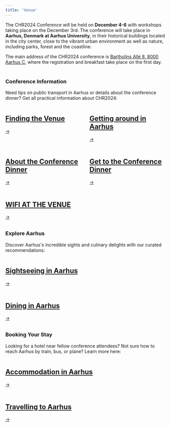 ```yaml
---
title: 'Venue'
---
```


<!--html settings for banner-->
<style>
/* define banner for about page */
.banner-grid {
    display: grid;
    grid-template-columns: repeat(auto-fit, minmax(250px, 1fr));
    gap: 20px;
    padding: 0px;
}

/* special case for 4 elements - 2x2 */
.banner-grid.four-items {
    grid-template-columns: repeat(2, 1fr);
}

/* special case for 6 elements - 3x3 */
.banner-grid.six-items {
    grid-template-columns: repeat(3, 1fr);
}

@media (max-width: 480px) {a
    .banner h2 {
        font-size: 1rem;
    }

    .banner .arrow {
        width: 28px;
        height: 28px;
    }

/* ensure banners - whether four-item or not, is a list on mobile */
    .banner-grid {
    display: grid;
    grid-template-columns: repeat(auto-fit, minmax(250px, 1fr));
    gap: 20px;
    padding: 0px;
}

.banner-grid.four-items {
    grid-template-columns: repeat(auto-fit, minmax(250px, 1fr));
}
}
</style>

<!--WRITTEN CONTENT STARTS HERE-->

The CHR2024 Conference will be held on <span style="font-weight: 700;">December 4-6</span> with workshops taking place on the December 3rd. The conference will take place in <span style="font-weight:700;">Aarhus, Denmark at Aarhus University</span>, in their historical buildings located in the city center, close to the vibrant urban environment as well as nature, including parks, forest and the coastline.

The main address of the CHR2024 conference is [Bartholins Allé 8, 8000 Aarhus C](https://maps.app.goo.gl/9sM2wLpzXuNjrWNr8), where the registration and breakfast take place on the first day.

<div class="space" style="padding-top:1%;"></div>

<h3 style="font-weight:bold;">Conference Information</h3>

Need tips on public transport in Aarhus or details about the conference dinner? Get all practical information about CHR2024:

<div class="banner-grid four-items">
    <a href="/venue/finding-the-venue" class="banner" aria-label="Press to get an overview of the buildings for CHR2024">
        <h2>Finding the Venue</h2>
        <div class="banner-footer">
            <div class="arrow" aria-hidden="true">→</div>
        </div>
    </a>
    <a href="/venue/getting-around-aarhus" class="banner" aria-label="Press to find out how to get around Aarhus">
        <h2>Getting around in Aarhus</h2>
        <div class="banner-footer">
            <div class="arrow" aria-hidden="true">→</div>
        </div>
    </a>
    <a href="/venue/conference-dinner" class="banner" aria-label="Press to learn more about the Conference Dinner at Restaurant Havnær">
        <h2>About the Conference Dinner</h2>
        <div class="banner-footer">
            <div class="arrow" aria-hidden="true">→</div>
        </div>
    </a>
    <a href="/venue/conference-dinner#conference-dinner-transport" class="banner" aria-label="Press to learn more about how to get to the conference dinner">
        <h2>Get to the Conference Dinner</h2>
        <div class="banner-footer">
            <div class="arrow" aria-hidden="true">→</div>
        </div>
    </a>
    <a href="https://eduroam.au.dk/en/" class="banner" aria-label="Press to learn more about WIFI at the conference venue">
        <h2>WIFI AT THE VENUE</h2>
        <div class="banner-footer">
            <div class="arrow" aria-hidden="true">→</div>
        </div>
    </a>
</div>

<div class="space" style="padding-top:2%;"></div>

<h3 style="font-weight:bold;">Explore Aarhus</h3>

Discover Aarhus's incredible sights and culinary delights with our curated recommendations:

<div class="banner-grid">
    <a href="/venue/sights-in-aarhus" class="banner" aria-label="Press to explore sights and attractions in Aarhus">
        <h2>Sightseeing in Aarhus</h2>
        <div class="banner-footer">
            <div class="arrow" aria-hidden="true">→</div>
        </div>
    </a>
    <a href="/venue/culinary-delights-aarhus" class="banner" aria-label="Press to explore dining options in Aarhus">
        <h2>Dining in Aarhus</h2>
        <div class="banner-footer">
            <div class="arrow" aria-hidden="true">→</div>
        </div>
    </a>
</div>

<div class="space" style="padding-top:2%;"></div>

<h3 style="font-weight:bold;">Booking Your Stay</h3>

Looking for a hotel near fellow conference attendees? Not sure how to reach Aarhus by train, bus, or plane? Learn more here:

<div class="banner-grid">
    <a href="/venue/accomodation-in-aarhus" class="banner" aria-label="Press to view accommodation options in Aarhus">
        <h2>Accommodation in Aarhus</h2>
        <div class="banner-footer">
            <div class="arrow" aria-hidden="true">→</div>
        </div>
    </a>
    <a href="/venue/travelling-to-aarhus" class="banner" aria-label="Press to learn about travel options to Aarhus">
        <h2>Travelling to Aarhus</h2>
        <div class="banner-footer">
            <div class="arrow" aria-hidden="true">→</div>
        </div>
    </a>
</div>

<div class="space" style="padding-top:3%;"></div>
